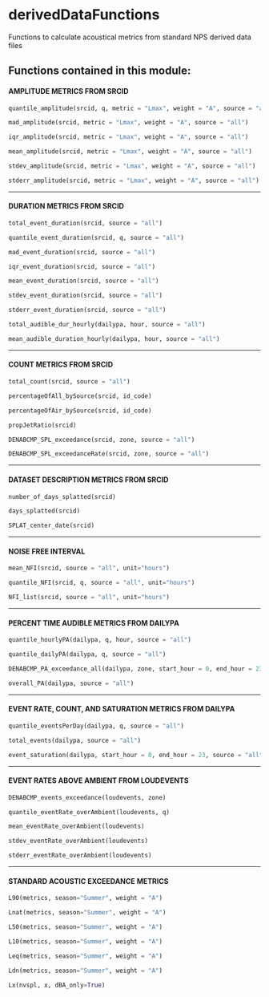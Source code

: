 # derivedDataFunctions
Functions to calculate acoustical metrics from standard NPS derived data files

## Functions contained in this module:


#### AMPLITUDE METRICS FROM SRCID
```python
quantile_amplitude(srcid, q, metric = "Lmax", weight = "A", source = "all")

mad_amplitude(srcid, metric = "Lmax", weight = "A", source = "all")

iqr_amplitude(srcid, metric = "Lmax", weight = "A", source = "all")

mean_amplitude(srcid, metric = "Lmax", weight = "A", source = "all")

stdev_amplitude(srcid, metric = "Lmax", weight = "A", source = "all")

stderr_amplitude(srcid, metric = "Lmax", weight = "A", source = "all")
```
______

#### DURATION METRICS FROM SRCID
```python
total_event_duration(srcid, source = "all")

quantile_event_duration(srcid, q, source = "all")

mad_event_duration(srcid, source = "all")

iqr_event_duration(srcid, source = "all")

mean_event_duration(srcid, source = "all")

stdev_event_duration(srcid, source = "all")

stderr_event_duration(srcid, source = "all")

total_audible_dur_hourly(dailypa, hour, source = "all")

mean_audible_duration_hourly(dailypa, hour, source = "all")
```
______

#### COUNT METRICS FROM SRCID
```python
total_count(srcid, source = "all")

percentageOfAll_bySource(srcid, id_code)

percentageOfAir_bySource(srcid, id_code)

propJetRatio(srcid)

DENABCMP_SPL_exceedance(srcid, zone, source = "all")

DENABCMP_SPL_exceedanceRate(srcid, zone, source = "all")
```
______

#### DATASET DESCRIPTION METRICS FROM SRCID
```python
number_of_days_splatted(srcid)

days_splatted(srcid)

SPLAT_center_date(srcid)
```
______

#### NOISE FREE INTERVAL
```python
mean_NFI(srcid, source = "all", unit="hours")

quantile_NFI(srcid, q, source = "all", unit="hours")

NFI_list(srcid, source = "all", unit="hours")
```
______

#### PERCENT TIME AUDIBLE METRICS FROM DAILYPA
```python
quantile_hourlyPA(dailypa, q, hour, source = "all")

quantile_dailyPA(dailypa, q, source = "all")

DENABCMP_PA_exceedance_all(dailypa, zone, start_hour = 0, end_hour = 23, source = "all")

overall_PA(dailypa, source = "all")
```
______

#### EVENT RATE, COUNT, AND SATURATION METRICS FROM DAILYPA
```python
quantile_eventsPerDay(dailypa, q, source = "all")

total_events(dailypa, source = "all")

event_saturation(dailypa, start_hour = 0, end_hour = 23, source = "all")
```
______

#### EVENT RATES ABOVE AMBIENT FROM LOUDEVENTS
```python
DENABCMP_events_exceedance(loudevents, zone)

quantile_eventRate_overAmbient(loudevents, q)

mean_eventRate_overAmbient(loudevents)

stdev_eventRate_overAmbient(loudevents)

stderr_eventRate_overAmbient(loudevents)
```
______

#### STANDARD ACOUSTIC EXCEEDANCE METRICS
```python
L90(metrics, season="Summer", weight = "A")

Lnat(metrics, season="Summer", weight = "A")

L50(metrics, season="Summer", weight = "A")

L10(metrics, season="Summer", weight = "A")

Leq(metrics, season="Summer", weight = "A")

Ldn(metrics, season="Summer", weight = "A")

Lx(nvspl, x, dBA_only=True)
```


